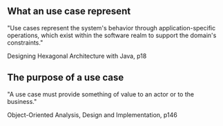 ## What an use case represent

"Use cases represent the system's behavior through application-specific operations, which exist within the software realm to support the domain's constraints."

Designing Hexagonal Architecture with Java, p18

## The purpose of a use case

"A use case must provide something of value to an actor or to the business."

Object-Oriented Analysis, Design and Implementation, p146